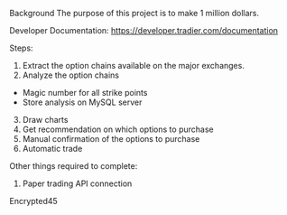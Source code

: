 Background
The purpose of this project is to make 1 million dollars.

Developer Documentation:
https://developer.tradier.com/documentation


Steps:
1) Extract the option chains available on the major exchanges.
2) Analyze the option chains
  - Magic number for all strike points
  - Store analysis on MySQL server
3) Draw charts
4) Get recommendation on which options to purchase
5) Manual confirmation of the options to purchase
6) Automatic trade

Other things required to complete:
1) Paper trading API connection

Encrypted45
